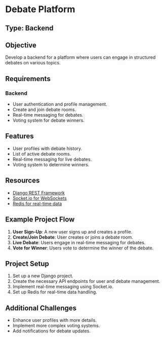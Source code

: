# Debate Platform

## Type: Backend

## Objective

Develop a backend for a platform where users can engage in structured debates on various topics.

## Requirements

### Backend
- User authentication and profile management.
- Create and join debate rooms.
- Real-time messaging for debates.
- Voting system for debate winners.

## Features

- User profiles with debate history.
- List of active debate rooms.
- Real-time messaging for live debates.
- Voting system to determine winners.

## Resources

- [Django REST Framework](https://www.django-rest-framework.org/)
- [Socket.io for WebSockets](https://socket.io/)
- [Redis for real-time data](https://redis.io/)

## Example Project Flow

1. **User Sign-Up**: A new user signs up and creates a profile.
2. **Create/Join Debate**: User creates or joins a debate room.
3. **Live Debate**: Users engage in real-time messaging for debates.
4. **Vote for Winner**: Users vote to determine the winner of the debate.

## Project Setup

1. Set up a new Django project.
2. Create the necessary API endpoints for user and debate management.
3. Implement real-time messaging using Socket.io.
4. Set up Redis for real-time data handling.

## Additional Challenges

- Enhance user profiles with more details.
- Implement more complex voting systems.
- Add notifications for debate updates.
